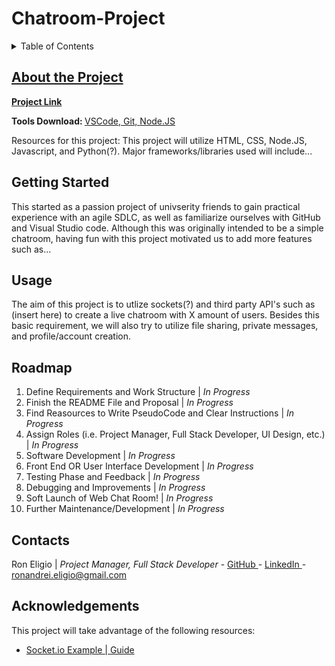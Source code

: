 # Chatroom-Project 
<!--README.md file was created by @mosumii using HTML-->

<!-- TABLE OF CONTENTS-->
<details>
  <summary> Table of Contents</summary>
    <ol> 
      <li><a href=#about-the-project">About the Project</li>
      <li><a href="getting-started>Getting started</li>
      <li><a href="#usage">Usage</li>
      <li><a href="#roadmap">Roadmap</li>
      <li><a href="#contacts">Contact Us</li> <!-- Contributers + Socials for MooshTeam-->
      <li><a href="#acknowledgements">Acknowledgements</li> <!--Sources used for the project-->
    </ol> 
</details>

<!-- 1. ABOUT THE PROJECT-->
## About the Project
<!-- TODO: Introduce the name of the project, general summary of its approach + cost. Define as many requirements as possible -->

<!--The following links are to help newer teammates-->
<p><b><a href = "https://github.com/mosumii/Chatroom-Project"> Project Link </a></b></p>
<p> <B>Tools Download: </b>
  <a href = "https://code.visualstudio.com/download"> VSCode, </a>
  <a href = "https://git-scm.com/downloads"> Git, </a>
  <a href = "https://nodejs.org/"> Node.JS</a>
<p>

Resources for this project: This project  will utilize HTML, CSS, Node.JS, Javascript, and Python(?).
Major frameworks/libraries used will include...

<!-- 2. GETTING STARTED-->
## Getting Started
<!--TODO: Introduce what inspired the idea of the project, why this group, and how we started -->
This started as a passion project of univserity friends to gain practical experience with an agile SDLC, as well as familiarize ourselves with GitHub and Visual Studio code. Although this was originally intended to be a simple chatroom, having fun with this project motivated us to add more features such as...

<!-- 3. USAGE-->
## Usage
<!-- TODO: Introduce why this project is going to be useful and it's main purpose + possible side goals -->
The aim of this project is to utlize sockets(?) and third party API's such as (insert here) to create a live chatroom with X amount of users. Besides this basic requirement, we will also try to utilize file sharing, private messages, and profile/account creation.

<!-- 4. ROADMAP-->
## Roadmap
<!-- TODO: Introduce a Checklist and dates of completion for each event/story -->
<ol>
    <li>Define Requirements and Work Structure | <i>In Progress </i></li>
    <li>Finish the README File and Proposal | <i>In Progress </i></li>
    <li> Find Reasources to Write PseudoCode and Clear Instructions | <i>In Progress </i></li>
    <li> Assign Roles (i.e. Project Manager, Full Stack Developer, UI Design, etc.) | <i>In Progress </i> </li>
    <li> Software Development | <i>In Progress </i> </li>
    <li> Front End OR User Interface Development | <i>In Progress </i></li>
    <li> Testing Phase and Feedback | <i>In Progress </i></li> <!--TODO: Link to google form of feedback? -->
    <li> Debugging and Improvements | <i>In Progress </i></li>
    <li> Soft Launch of Web Chat Room! | <i>In Progress </i></li>
    <li> Further Maintenance/Development | <i>In Progress </i></li>
</ol>

<!-- 5. CONTACTS-->
## Contacts
<!-- The people that worked in this project, their linkedIn, email, + socials -->
Ron Eligio | <i> Project Manager, Full Stack Developer </i> - 
<a href="https://github.com/mosumii"> GitHub </a> - 
<a href ="https://www.linkedin.com/in/ronandrei-eligio/"> LinkedIn </a> - 
ronandrei.eligio@gmail.com 

<!--Scrum Master, Development Team, Testers, Product Designer, System Integrators, Architect Owner -->


<!-- 6. ACKNOWLEDGEMENTS-->
## Acknowledgements
<!-- Sources that were used by this project-->
<p>This project will take advantage of the following resources: </p>
<ul>
  <li>
    <a href="https://github.com/socketio/chat-example"> Socket.io Example </a>
    <a href="https://socket.io/get-started/chat/"> | Guide 
  </li>
</ul>

